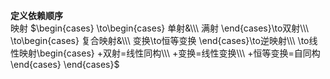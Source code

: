 **定义依赖顺序**  
映射 $\begin{cases}  
\to\begin{cases}  
单射&\\\   
满射  
\end{cases}\to双射\\\   
\to\begin{cases}  
复合映射&\\\   
变换\to恒等变换  
\end{cases}\to逆映射\\\   
\to线性映射\begin{cases}  
+双射=线性同构\\\   
+变换=线性变换\\\   
+恒等变换=自同构  
\end{cases}  
\end{cases}$   
